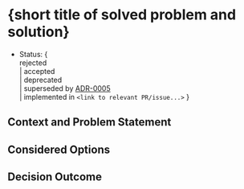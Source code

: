 # {short title of solved problem and solution}

* Status: {  
    rejected  
  | accepted  
  | deprecated  
  | superseded by [ADR-0005](0005-example.md)  
  | implemented in `<link to relevant PR/issue...>`
  }
<!-- recommended to have the status as accepted proactively and then to change it if needed -->

## Context and Problem Statement

## Considered Options

## Decision Outcome

